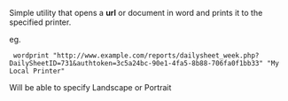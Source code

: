 Simple utility that opens a **url** or document in word and prints it to the specified printer.

eg.
 
     wordprint "http://www.example.com/reports/dailysheet_week.php?DailySheetID=731&authtoken=3c5a24bc-90e1-4fa5-8b88-706fa0f1bb33" "My Local Printer"

Will be able to specify Landscape or Portrait
